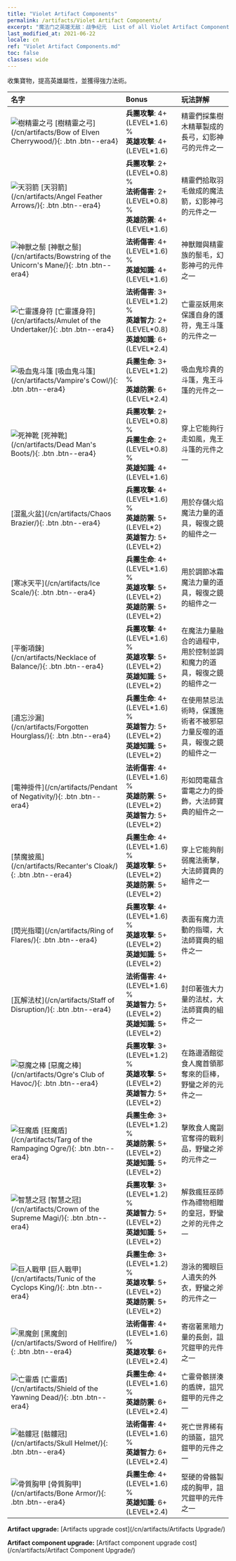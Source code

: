 ```yaml
---
title: "Violet Artifact Components"
permalink: /artifacts/Violet Artifact Components/
excerpt: "魔法门之英雄无敌：战争纪元  List of all Violet Artifact Components . 收集寶物，提高英雄屬性，並獲得強力法術。"
last_modified_at: 2021-06-22
locale: cn
ref: "Violet Artifact Components.md"
toc: false
classes: wide
---
```


  收集寶物，提高英雄屬性，並獲得強力法術。

  |     名字    |   Bonus | 玩法詳解 | 
  |:------------|:--------|:------------| 
 | ![樹精靈之弓](/images/t/artifact_40101.png) [樹精靈之弓](/cn/artifacts/Bow of Elven Cherrywood/){: .btn .btn--era4} | **兵團攻擊**: 4+(LEVEL\*1.6) %<br/>**英雄攻擊**: 4+(LEVEL\*1.6) | 精靈們採集樹木精華製成的長弓，幻影神弓的元件之一 | 
 | ![天羽箭](/images/t/artifact_40102.png) [天羽箭](/cn/artifacts/Angel Feather Arrows/){: .btn .btn--era4} | **兵團攻擊**: 2+(LEVEL\*0.8) %<br/>**法術傷害**: 2+(LEVEL\*0.8) %<br/>**英雄防禦**: 4+(LEVEL\*1.6) | 精靈們拾取羽毛做成的魔法箭，幻影神弓的元件之一 | 
 | ![神獸之鬃](/images/t/artifact_40103.png) [神獸之鬃](/cn/artifacts/Bowstring of the Unicorn's Mane/){: .btn .btn--era4} | **法術傷害**: 4+(LEVEL\*1.6) %<br/>**英雄知識**: 4+(LEVEL\*1.6) | 神獸贈與精靈族的鬃毛，幻影神弓的元件之一 | 
 | ![亡靈護身符](/images/t/artifact_40321.png) [亡靈護身符](/cn/artifacts/Amulet of the Undertaker/){: .btn .btn--era4} | **法術傷害**: 3+(LEVEL\*1.2) %<br/>**英雄智力**: 2+(LEVEL\*0.8)<br/>**英雄知識**: 6+(LEVEL\*2.4) | 亡靈巫妖用來保護自身的護符，鬼王斗篷的元件之一 | 
 | ![吸血鬼斗篷](/images/t/artifact_40322.png) [吸血鬼斗篷](/cn/artifacts/Vampire's Cowl/){: .btn .btn--era4} | **兵團生命**: 3+(LEVEL\*1.2) %<br/>**英雄防禦**: 6+(LEVEL\*2.4) | 吸血鬼珍貴的斗篷，鬼王斗篷的元件之一 | 
 | ![死神靴](/images/t/artifact_40323.png) [死神靴](/cn/artifacts/Dead Man's Boots/){: .btn .btn--era4} | **兵團攻擊**: 2+(LEVEL\*0.8) %<br/>**兵團生命**: 2+(LEVEL\*0.8) %<br/>**英雄知識**: 4+(LEVEL\*1.6) | 穿上它能夠行走如風，鬼王斗篷的元件之一 | 
 | [混亂火盆](/cn/artifacts/Chaos Brazier/){: .btn .btn--era4} | **兵團攻擊**: 4+(LEVEL\*1.6) %<br/>**英雄防禦**: 5+(LEVEL\*2)<br/>**英雄智力**: 5+(LEVEL\*2) | 用於存儲火焰魔法力量的道具，報復之鏡的組件之一 | 
 | [寒冰天平](/cn/artifacts/Ice Scale/){: .btn .btn--era4} | **兵團生命**: 4+(LEVEL\*1.6) %<br/>**英雄攻擊**: 5+(LEVEL\*2)<br/>**英雄防禦**: 5+(LEVEL\*2) | 用於調節冰霜魔法力量的道具，報復之鏡的組件之一 | 
 | [平衡項鍊](/cn/artifacts/Necklace of Balance/){: .btn .btn--era4} | **兵團攻擊**: 4+(LEVEL\*1.6) %<br/>**英雄攻擊**: 5+(LEVEL\*2)<br/>**英雄知識**: 5+(LEVEL\*2) | 在魔法力量融合的過程中，用於控制並調和魔力的道具，報復之鏡的組件之一 | 
 | [遺忘沙漏](/cn/artifacts/Forgotten Hourglass/){: .btn .btn--era4} | **兵團生命**: 4+(LEVEL\*1.6) %<br/>**英雄智力**: 5+(LEVEL\*2)<br/>**英雄知識**: 5+(LEVEL\*2) | 在使用禁忌法術時，保護施術者不被邪惡力量反噬的道具，報復之鏡的組件之一 | 
 | [電神掛件](/cn/artifacts/Pendant of Negativity/){: .btn .btn--era4} | **法術傷害**: 4+(LEVEL\*1.6) %<br/>**英雄防禦**: 5+(LEVEL\*2)<br/>**英雄智力**: 5+(LEVEL\*2) | 形如閃電蘊含雷電之力的掛飾，大法師寶典的組件之一 | 
 | [禁魔披風](/cn/artifacts/Recanter's Cloak/){: .btn .btn--era4} | **兵團生命**: 4+(LEVEL\*1.6) %<br/>**英雄攻擊**: 5+(LEVEL\*2)<br/>**英雄防禦**: 5+(LEVEL\*2) | 穿上它能夠削弱魔法衝擊，大法師寶典的組件之一 | 
 | [閃光指環](/cn/artifacts/Ring of Flares/){: .btn .btn--era4} | **兵團攻擊**: 4+(LEVEL\*1.6) %<br/>**英雄攻擊**: 5+(LEVEL\*2)<br/>**英雄知識**: 5+(LEVEL\*2) | 表面有魔力流動的指環，大法師寶典的組件之一 | 
 | [瓦解法杖](/cn/artifacts/Staff of Disruption/){: .btn .btn--era4} | **法術傷害**: 4+(LEVEL\*1.6) %<br/>**英雄智力**: 5+(LEVEL\*2)<br/>**英雄知識**: 5+(LEVEL\*2) | 封印著強大力量的法杖，大法師寶典的組件之一 | 
 | ![惡魔之棒](/images/t/artifact_40311.png) [惡魔之棒](/cn/artifacts/Ogre's Club of Havoc/){: .btn .btn--era4} | **兵團攻擊**: 3+(LEVEL\*1.2) %<br/>**英雄攻擊**: 5+(LEVEL\*2)<br/>**英雄智力**: 5+(LEVEL\*2) | 在路邊酒館從食人魔首領那奪來的巨棒，野蠻之斧的元件之一 | 
 | ![狂魔盾](/images/t/artifact_40312.png) [狂魔盾](/cn/artifacts/Targ of the Rampaging Ogre/){: .btn .btn--era4} | **兵團生命**: 3+(LEVEL\*1.2) %<br/>**英雄防禦**: 5+(LEVEL\*2)<br/>**英雄知識**: 5+(LEVEL\*2) | 擊敗食人魔副官奪得的戰利品，野蠻之斧的元件之一 | 
 | ![智慧之冠](/images/t/artifact_40313.png) [智慧之冠](/cn/artifacts/Crown of the Supreme Magi/){: .btn .btn--era4} | **兵團攻擊**: 3+(LEVEL\*1.2) %<br/>**英雄智力**: 5+(LEVEL\*2)<br/>**英雄知識**: 5+(LEVEL\*2) | 解救瘋狂巫師作為禮物相贈的皇冠，野蠻之斧的元件之一 | 
 | ![巨人戰甲](/images/t/artifact_40314.png) [巨人戰甲](/cn/artifacts/Tunic of the Cyclops King/){: .btn .btn--era4} | **兵團生命**: 3+(LEVEL\*1.2) %<br/>**英雄攻擊**: 5+(LEVEL\*2)<br/>**英雄防禦**: 5+(LEVEL\*2) | 游泳的獨眼巨人遺失的外衣，野蠻之斧的元件之一 | 
 | ![黑魔劍](/images/t/artifact_40301.png) [黑魔劍](/cn/artifacts/Sword of Hellfire/){: .btn .btn--era4} | **法術傷害**: 4+(LEVEL\*1.6) %<br/>**英雄攻擊**: 6+(LEVEL\*2.4) | 寄宿著黑暗力量的長劍，詛咒鎧甲的元件之一 | 
 | ![亡靈盾](/images/t/artifact_40302.png) [亡靈盾](/cn/artifacts/Shield of the Yawning Dead/){: .btn .btn--era4} | **兵團生命**: 4+(LEVEL\*1.6) %<br/>**英雄防禦**: 6+(LEVEL\*2.4) | 亡靈骨骸拼湊的盾牌，詛咒鎧甲的元件之一 | 
 | ![骷髏冠](/images/t/artifact_40303.png) [骷髏冠](/cn/artifacts/Skull Helmet/){: .btn .btn--era4} | **法術傷害**: 4+(LEVEL\*1.6) %<br/>**英雄智力**: 6+(LEVEL\*2.4) | 死亡世界稀有的頭盔，詛咒鎧甲的元件之一 | 
 | ![骨質胸甲](/images/t/artifact_40304.png) [骨質胸甲](/cn/artifacts/Bone Armor/){: .btn .btn--era4} | **兵團生命**: 4+(LEVEL\*1.6) %<br/>**英雄知識**: 6+(LEVEL\*2.4) | 堅硬的骨骼製成的胸甲，詛咒鎧甲的元件之一 | 


  **Artifact upgrade:** [Artifacts upgrade cost](/cn/artifacts/Artifacts Upgrade/)

 **Artifact component upgrade:** [Artifact component upgrade cost](/cn/artifacts/Artifact Component Upgrade/)

